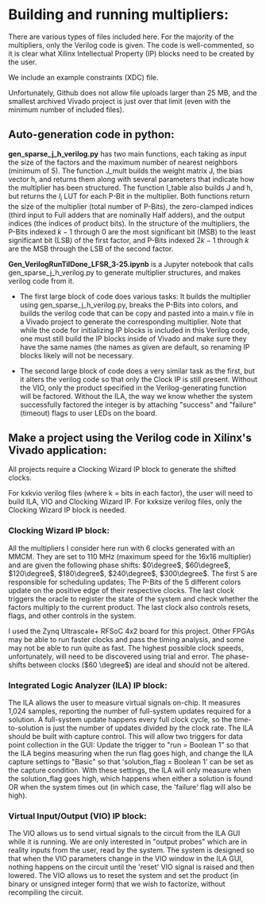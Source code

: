 # Building and running multipliers:
There are various types of files included here. For the majority of the multipliers, only the Verilog code is given. The code is well-commented, so it is clear what Xilinx Intellectual Property (IP) blocks need to be created by the user.

We include an example constraints (XDC) file. 

Unfortunately, Github does not allow file uploads larger than 25 MB, and the smallest archived Vivado project is just over that limit (even with the minimum number of included files).

## Auto-generation code in python:
**gen_sparse_j_h_verilog.py** has two main functions, each taking as input the size of the factors and the maximum number of nearest neighbors (minimum of 5). The function J_mult builds the weight matrix J, the bias vector h, and returns them along with several parameters that indicate how the multiplier has been structured. The function I_table also builds J and h, but returns the $I_i$ LUT for each P-Bit in the multiplier. Both functions return the size of the multiplier (total number of P-Bits), the zero-clamped indices (third input to Full adders that are nominally Half adders), and the output indices (the indices of product bits). In the structure of the multipliers, the P-Bits indexed $k-1$ through 0 are the most significant bit (MSB) to the least significant bit (LSB) of the first factor, and P-Bits indexed $2k-1$ through $k$ are the MSB through the LSB of the second factor. 

**Gen_VerilogRunTilDone_LFSR_3-25.ipynb** is a Jupyter notebook that calls gen_sparse_j_h_verilog.py to generate multiplier structures, and makes verilog code from it. 

- The first large block of code does various tasks: It builds the multiplier using gen_sparse_j_h_verilog.py, breaks the P-Bits into colors, and builds the verilog code that can be copy and pasted into a main.v file in a Vivado project to generate the corresponding multiplier. Note that while the code for initializing IP blocks is included in this Verilog code, one must still build the IP blocks inside of Vivado and make sure they have the same names (the names as given are default, so renaming IP blocks likely will not be necessary. 

- The second large block of code does a very similar task as the first, but it alters the verilog code so that only the Clock IP is still present. Without the VIO, only the product specified in the Verilog-generating function will be factored. Without the ILA, the way we know whether the system successfully factored the integer is by attaching "success" and "failure" (timeout) flags to user LEDs on the board.

## Make a project using the Verilog code in Xilinx's Vivado application:
All projects require a Clocking Wizard IP block to generate the shifted clocks.

For kxkvio verilog files (where k = bits in each factor), the user will need to build ILA, VIO and Clocking Wizard IP.
For kxksize verilog files, only the Clocking Wizard IP block is needed.

### Clocking Wizard IP block:
All the multipliers I consider here run with 6 clocks generated with an MMCM. They are set to 110 MHz (maximum speed for the 16x16 multiplier) and are given the following phase shifts: $0\degree$, $60\degree$, $120\degree$, $180\degree$, $240\degree$, $300\degree$. The first 5 are responsible for scheduling updates; The P-Bits of the 5 different colors update on the positive edge of their respective clocks. The last clock triggers the oracle to register the state of the system and check whether the factors multiply to the current product. The last clock also controls resets, flags, and other controls in the system. 

I used the Zynq Ultrascale+ RFSoC 4x2 board for this project. Other FPGAs may be able to run faster clocks and pass the timing analysis, and some may not be able to run quite as fast. The highest possible clock speeds, unfortunately, will need to be discovered using trial and error. The phase-shifts between clocks ($60 \degree$) are ideal and should not be altered. 

### Integrated Logic Analyzer (ILA) IP block:
The ILA allows the user to measure virtual signals on-chip. It measures 1,024 samples, reporting the number of full-system updates required for a solution. A full-system update happens every full clock cycle, so the time-to-solution is just the number of updates divided by the clock rate. The ILA should be built with capture control. This will allow two triggers for data point collection in the GUI: Update the trigger to "run = Boolean 1" so that the ILA begins measuring when the run flag goes high, and change the ILA capture settings to "Basic" so that 'solution_flag = Boolean 1' can be set as the capture condition. With these settings, the ILA will only measure when the solution_flag goes high, which happens when either a solution is found OR when the system times out (in which case, the 'failure' flag will also be high).

### Virtual Input/Output (VIO) IP block:
The VIO allows us to send virtual signals to the circuit from the ILA GUI while it is running. We are only interested in "output probes" which are in reality inputs from the user, read by the system. The system is designed so that when the VIO parameters change in the VIO window in the ILA GUI, nothing happens on the circuit until the 'reset' VIO signal is raised and then lowered. The VIO allows us to reset the system and set the product (in binary or unsigned integer form) that we wish to factorize, without recompiling the circuit. 
